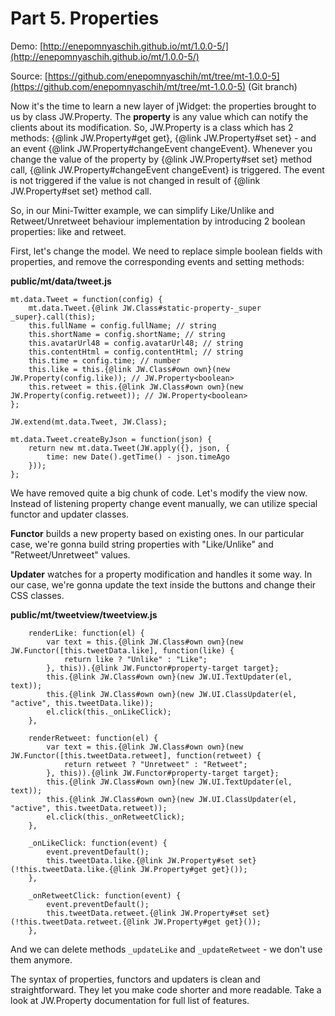 ﻿# Part 5. Properties

Demo: [http://enepomnyaschih.github.io/mt/1.0.0-5/](http://enepomnyaschih.github.io/mt/1.0.0-5/)

Source: [https://github.com/enepomnyaschih/mt/tree/mt-1.0.0-5](https://github.com/enepomnyaschih/mt/tree/mt-1.0.0-5) (Git branch)

Now it's the time to learn a new layer of jWidget: the properties brought to us by class JW.Property. The **property**
is any value which can notify the clients about its modification. So, JW.Property is a class which has 2 methods:
{@link JW.Property#get get}, {@link JW.Property#set set} - and an event {@link JW.Property#changeEvent changeEvent}.
Whenever you change the value of the property by {@link JW.Property#set set} method call,
{@link JW.Property#changeEvent changeEvent} is triggered. The event is not triggered if the value is not changed in
result of {@link JW.Property#set set} method call.

So, in our Mini-Twitter example, we can simplify Like/Unlike and Retweet/Unretweet behaviour implementation by
introducing 2 boolean properties: like and retweet.

First, let's change the model. We need to replace simple boolean fields with properties, and remove the corresponding
events and setting methods:

**public/mt/data/tweet.js**

    mt.data.Tweet = function(config) {
        mt.data.Tweet.{@link JW.Class#static-property-_super _super}.call(this);
        this.fullName = config.fullName; // string
        this.shortName = config.shortName; // string
        this.avatarUrl48 = config.avatarUrl48; // string
        this.contentHtml = config.contentHtml; // string
        this.time = config.time; // number
        this.like = this.{@link JW.Class#own own}(new JW.Property(config.like)); // JW.Property<boolean>
        this.retweet = this.{@link JW.Class#own own}(new JW.Property(config.retweet)); // JW.Property<boolean>
    };
    
    JW.extend(mt.data.Tweet, JW.Class);
    
    mt.data.Tweet.createByJson = function(json) {
        return new mt.data.Tweet(JW.apply({}, json, {
            time: new Date().getTime() - json.timeAgo
        }));
    };

We have removed quite a big chunk of code. Let's modify the view now. Instead of listening property change event
manually, we can utilize special functor and updater classes.

**Functor** builds a new property based on existing ones. In our particular case, we're gonna build string properties
with "Like/Unlike" and "Retweet/Unretweet" values.

**Updater** watches for a property modification and handles it some way. In our case, we're gonna update the text
inside the buttons and change their CSS classes.

**public/mt/tweetview/tweetview.js**

        renderLike: function(el) {
            var text = this.{@link JW.Class#own own}(new JW.Functor([this.tweetData.like], function(like) {
                return like ? "Unlike" : "Like";
            }, this)).{@link JW.Functor#property-target target};
            this.{@link JW.Class#own own}(new JW.UI.TextUpdater(el, text));
            this.{@link JW.Class#own own}(new JW.UI.ClassUpdater(el, "active", this.tweetData.like));
            el.click(this._onLikeClick);
        },
        
        renderRetweet: function(el) {
            var text = this.{@link JW.Class#own own}(new JW.Functor([this.tweetData.retweet], function(retweet) {
                return retweet ? "Unretweet" : "Retweet";
            }, this)).{@link JW.Functor#property-target target};
            this.{@link JW.Class#own own}(new JW.UI.TextUpdater(el, text));
            this.{@link JW.Class#own own}(new JW.UI.ClassUpdater(el, "active", this.tweetData.retweet));
            el.click(this._onRetweetClick);
        },
        
        _onLikeClick: function(event) {
            event.preventDefault();
            this.tweetData.like.{@link JW.Property#set set}(!this.tweetData.like.{@link JW.Property#get get}());
        },
        
        _onRetweetClick: function(event) {
            event.preventDefault();
            this.tweetData.retweet.{@link JW.Property#set set}(!this.tweetData.retweet.{@link JW.Property#get get}());
        },

And we can delete methods `_updateLike` and `_updateRetweet` - we don't use them anymore.

The syntax of properties, functors and updaters is clean and straightforward. They let you make code shorter and
more readable. Take a look at JW.Property documentation for full list of features.
